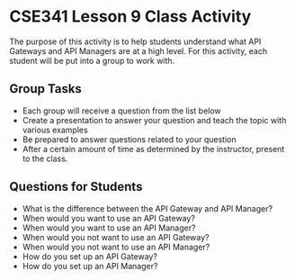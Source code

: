 # CSE341 Lesson 9 Class Activity

The purpose of this activity is to help students understand what API Gateways and API Managers are at a high level. For this activity, each student will be put into a group to work with.

## Group Tasks

- Each group will receive a question from the list below
- Create a presentation to answer your question and teach the topic with various examples
- Be prepared to answer questions related to your question
- After a certain amount of time as determined by the instructor, present to the class.

## Questions for Students

- What is the difference between the API Gateway and API Manager?
- When would you want to use an API Gateway?
- When would you want to use an API Manager?
- When would you not want to use an API Gateway?
- When would you not want to use an API Manager?
- How do you set up an API Gateway?
- How do you set up an API Manager?
